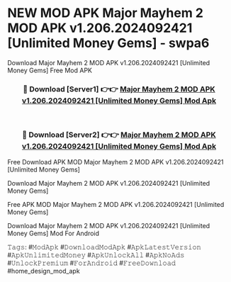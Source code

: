 # NEW MOD APK Major Mayhem 2 MOD APK v1.206.2024092421 [Unlimited Money Gems] - swpa6
Download Major Mayhem 2 MOD APK v1.206.2024092421 [Unlimited Money Gems] Free Mod APK

<div align="center">
<h3>🔴 Download [Server1] 👉👉 <a href="https://apk-comot.site?title=Major_Mayhem_2_MOD_APK_v1.206.2024092421_[Unlimited_Money_Gems]">Major Mayhem 2 MOD APK v1.206.2024092421 [Unlimited Money Gems] Mod Apk</a></h3><br>

<h3>🔴 Download [Server2] 👉👉 <a href="https://apk-comot.site?title=Major_Mayhem_2_MOD_APK_v1.206.2024092421_[Unlimited_Money_Gems]">Major Mayhem 2 MOD APK v1.206.2024092421 [Unlimited Money Gems] Mod Apk</a></h3>
</div>


Free Download APK MOD Major Mayhem 2 MOD APK v1.206.2024092421 [Unlimited Money Gems]

Download Major Mayhem 2 MOD APK v1.206.2024092421 [Unlimited Money Gems] 

Free APK MOD Major Mayhem 2 MOD APK v1.206.2024092421 [Unlimited Money Gems] 

Download Major Mayhem 2 MOD APK v1.206.2024092421 [Unlimited Money Gems] Mod For Android

𝚃𝚊𝚐𝚜: #𝙼𝚘𝚍𝙰𝚙𝚔 #𝙳𝚘𝚠𝚗𝚕𝚘𝚊𝚍𝙼𝚘𝚍𝙰𝚙𝚔 #𝙰𝚙𝚔𝙻𝚊𝚝𝚎𝚜𝚝𝚅𝚎𝚛𝚜𝚒𝚘𝚗 #𝙰𝚙𝚔𝚄𝚗𝚕𝚒𝚖𝚒𝚝𝚎𝚍𝙼𝚘𝚗𝚎𝚢 #𝙰𝚙𝚔𝚄𝚗𝚕𝚘𝚌𝚔𝙰𝚕𝚕 #𝙰𝚙𝚔𝙽𝚘𝙰𝚍𝚜 #𝚄𝚗𝚕𝚘𝚌𝚔𝙿𝚛𝚎𝚖𝚒𝚞𝚖 #𝙵𝚘𝚛𝙰𝚗𝚍𝚛𝚘𝚒𝚍 #𝙵𝚛𝚎𝚎𝙳𝚘𝚠𝚗𝚕𝚘𝚊𝚍 #home_design_mod_apk